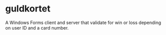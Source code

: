 # guldkortet
A Windows Forms client and server that validate for win or loss depending on user ID and a card number.
